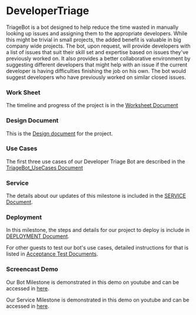 # DeveloperTriage

TriageBot is a bot designed to help reduce the time wasted in manually looking up issues and assigning them to the appropriate developers. While this might be trivial in small projects, the added benefit is valuable in big company wide projects. The bot, upon request, will provide developers with a list of issues that suit their skill set and expertise based on issues they've previously worked on. It also provides a better collaborative environment by suggesting different developers that might help with an issue if the current developer is having difficulties finishing the job on his own. The bot would suggest developers who have previously worked on similar closed issues.

### Work Sheet

The timeline and progress of the project is in the [Worksheet Document](documents/WORKSHEET.md)

### Design Document

This is the [Design document](documents/FIXDESIGN.md "Design.md") for the project.

### Use Cases

The first three use cases of our Developer Triage Bot are described in the [TriageBot_UseCases Document](documents/TriageBot_UseCases.md)

### Service 

The details about our updates of this milestone is included in the [SERVICE Document](documents/SERVICE.md).

### Deployment

In this milestone, the steps and details for our project to deploy is include in [DEPLOYMENT Document](documents/DEPLOY.md).

For other guests to test our bot's use cases, detailed instructions for that is listed in [Acceptance Test Documents](documents/AcceptanceTest.md). 

### Screencast Demo

Our Bot Milestone is demonstrated in this demo on youtube and can be accessed in [here](https://youtu.be/gZ3FrKAC1VQ).

Our Service Milestone is demonstrated in this demo on youtube and can be accessed in [here](https://youtu.be/xcyAL6UnUK8).
